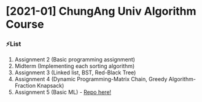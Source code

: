 # [2021-01] ChungAng Univ Algorithm Course

### ⚡️List

1. Assignment 2 (Basic programming assignment)
2. Midterm (Implementing each sorting algorithm)
3. Assignment 3 (Linked list, BST, Red-Black Tree)
4. Assignment 4 (Dynamic Programming-Matrix Chain, Greedy Algorithm-Fraction Knapsack)
5. Assignment 5 (Basic ML) - <a href="https://github.com/youngkwon02/Algorithm_01">Repo here!</a>

